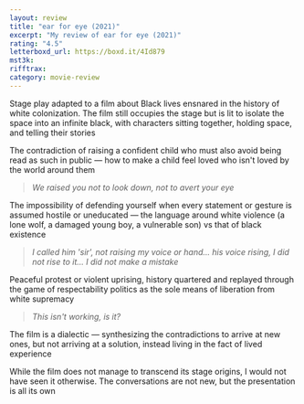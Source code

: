 ```yaml
---
layout: review
title: "ear for eye (2021)"
excerpt: "My review of ear for eye (2021)"
rating: "4.5"
letterboxd_url: https://boxd.it/4Id879
mst3k:
rifftrax:
category: movie-review
---
```


Stage play adapted to a film about Black lives ensnared in the history of white colonization. The film still occupies the stage but is lit to isolate the space into an infinite black, with characters sitting together, holding space, and telling their stories

The contradiction of raising a confident child who must also avoid being read as such in public — how to make a child feel loved who isn't loved by the world around them

<blockquote><i>We raised you not to look down, not to avert your eye</i></blockquote>The impossibility of defending yourself when every statement or gesture is assumed hostile or uneducated — the language around white violence (a lone wolf, a damaged young boy, a vulnerable son) vs that of black existence
<blockquote><i>I called him 'sir', not raising my voice or hand... his voice rising, I did not rise to it... I did not make a mistake</i></blockquote>Peaceful protest or violent uprising, history quartered and replayed through the game of respectability politics as the sole means of liberation from white supremacy
<blockquote><i>This isn't working, is it?</i></blockquote>The film is a dialectic — synthesizing the contradictions to arrive at new ones, but not arriving at a solution, instead living in the fact of lived experience

While the film does not manage to transcend its stage origins, I would not have seen it otherwise. The conversations are not new, but the presentation is all its own
